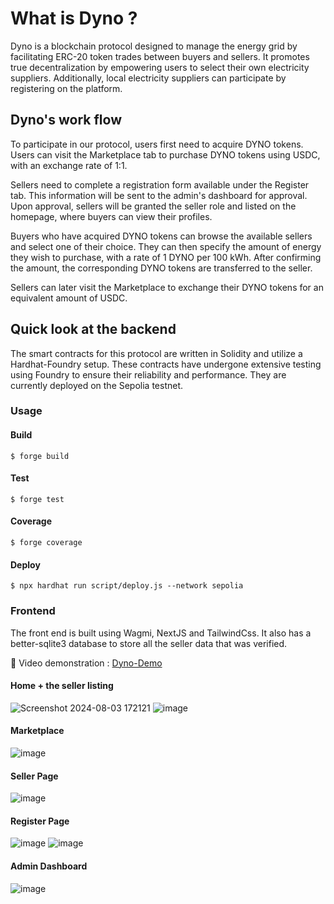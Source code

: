 # What is Dyno ?

Dyno is a blockchain protocol designed to manage the energy grid by facilitating ERC-20 token trades between buyers and sellers. It promotes true decentralization by empowering users to select their own electricity suppliers. Additionally, local electricity suppliers can participate by registering on the platform.

## Dyno's work flow 
To participate in our protocol, users first need to acquire DYNO tokens. Users can visit the Marketplace tab to purchase DYNO tokens using USDC, with an exchange rate of 1:1.

Sellers need to complete a registration form available under the Register tab. This information will be sent to the admin's dashboard for approval. Upon approval, sellers will be granted the seller role and listed on the homepage, where buyers can view their profiles.

Buyers who have acquired DYNO tokens can browse the available sellers and select one of their choice. They can then specify the amount of energy they wish to purchase, with a rate of 1 DYNO per 100 kWh. After confirming the amount, the corresponding DYNO tokens are transferred to the seller.

Sellers can later visit the Marketplace to exchange their DYNO tokens for an equivalent amount of USDC.



## Quick look at the backend

The smart contracts for this protocol are written in Solidity and utilize a Hardhat-Foundry setup. These contracts have undergone extensive testing using Foundry to ensure their reliability and performance. They are currently deployed on the Sepolia testnet.


### Usage

#### Build

```shell
$ forge build
```

#### Test

```shell
$ forge test
```

#### Coverage

```shell
$ forge coverage
```


#### Deploy

```shell
$ npx hardhat run script/deploy.js --network sepolia
```

### Frontend

The front end is built using Wagmi, NextJS and TailwindCss. It also has a better-sqlite3 database to store all the seller data that was verified. 

🎥 Video demonstration : [Dyno-Demo](https://www.youtube.com/watch?v=gLBqs8geOvQ)

#### Home + the seller listing

![Screenshot 2024-08-03 172121](https://github.com/user-attachments/assets/fb16071d-799e-4233-90ae-83b4a8240137)
![image](https://github.com/user-attachments/assets/774677a5-6b1b-4f87-a203-00dcf086ab6b)

#### Marketplace

![image](https://github.com/user-attachments/assets/86560250-0fd9-40d3-a501-b150e1d62bf2)

#### Seller Page

![image](https://github.com/user-attachments/assets/42076bb4-6881-4515-a7b6-0fda9a260562)

#### Register Page

![image](https://github.com/user-attachments/assets/5504bff4-b14c-4fd1-b83b-b0655a95700f)
![image](https://github.com/user-attachments/assets/82b8da05-fc33-4586-aa49-da94789c61c8)

#### Admin Dashboard

![image](https://github.com/user-attachments/assets/2aed46f5-e85e-4207-8ce2-7fda7c85c71d)

